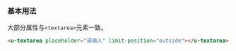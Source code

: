 ### 基本用法

大部分属性与`<textarea>`元素一致。

``` html
<u-textarea placeholder="请输入" limit-position="outside"></u-textarea>
```
